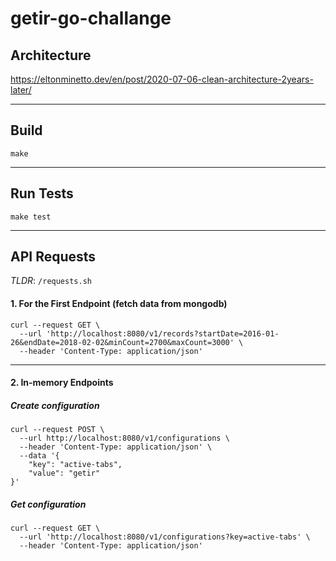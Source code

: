 # getir-go-challange


## Architecture

https://eltonminetto.dev/en/post/2020-07-06-clean-architecture-2years-later/

---
## Build

`make`

---
## Run Tests

`make test`

---


## API Requests

*TLDR*: `/requests.sh`

#### 1. For the First Endpoint (fetch data from mongodb)
```
curl --request GET \
  --url 'http://localhost:8080/v1/records?startDate=2016-01-26&endDate=2018-02-02&minCount=2700&maxCount=3000' \
  --header 'Content-Type: application/json'
```
---
#### 2. In-memory Endpoints

##### Create configuration
```
curl --request POST \
  --url http://localhost:8080/v1/configurations \
  --header 'Content-Type: application/json' \
  --data '{
	"key": "active-tabs",
	"value": "getir"
}'
```
##### Get configuration

```
curl --request GET \
  --url 'http://localhost:8080/v1/configurations?key=active-tabs' \
  --header 'Content-Type: application/json'
```

